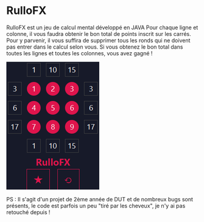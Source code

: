 # RulloFX
RulloFX est un jeu de calcul mental développé en JAVA
Pour chaque ligne et colonne, il vous faudra obtenir le bon total de points inscrit sur les carrés. Pour y parvenir, il vous suffira de supprimer tous les ronds qui ne doivent pas entrer dans le calcul selon vous. Si vous obtenez le bon total dans toutes les lignes et toutes les colonnes, vous avez gagné !

![alt text](https://github.com/AnthonyLedru/rulloFX/blob/master/game.png)

PS : Il s'agit d'un projet de 2ème année de DUT et de nombreux bugs sont présents, le code est parfois un peu "tiré par les cheveux", je n'y ai pas retouché depuis !
